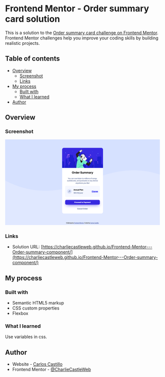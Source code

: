 # Frontend Mentor - Order summary card solution

This is a solution to the [Order summary card challenge on Frontend Mentor](https://www.frontendmentor.io/challenges/order-summary-component-QlPmajDUj). Frontend Mentor challenges help you improve your coding skills by building realistic projects. 

## Table of contents

- [Overview](#overview)
  - [Screenshot](#screenshot)
  - [Links](#links)
- [My process](#my-process)
  - [Built with](#built-with)
  - [What I learned](#what-i-learned)
- [Author](#author)

## Overview

### Screenshot

![](./images/Screenshot.png)

### Links

- Solution URL: [https://charliecastleweb.github.io/Frontend-Mentor---Order-summary-component/](https://charliecastleweb.github.io/Frontend-Mentor---Order-summary-component/)

## My process

### Built with

- Semantic HTML5 markup
- CSS custom properties
- Flexbox

### What I learned

Use variables in css.

## Author

- Website - [Carlos Castillo](https://carloscastillo.dev/)
- Frontend Mentor - [@CharlieCastleWeb](https://www.frontendmentor.io/profile/CharlieCastleWeb)

